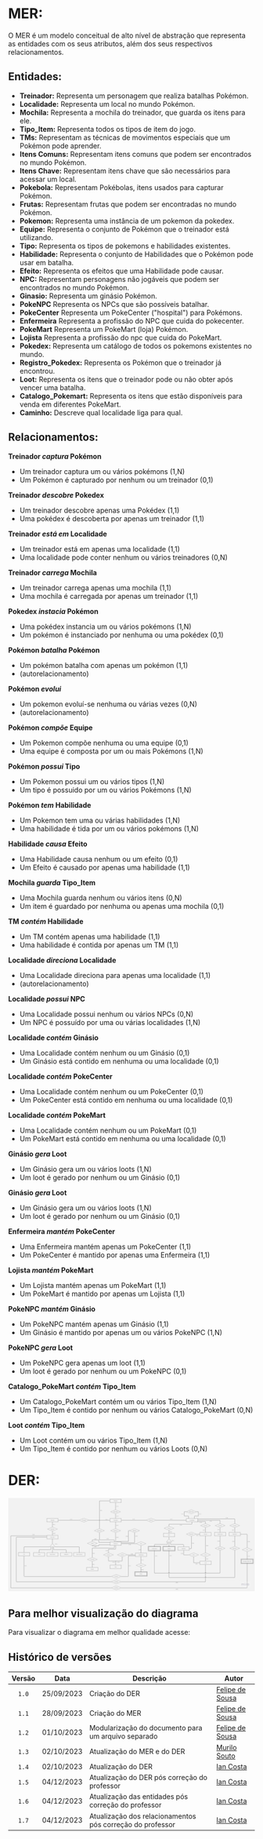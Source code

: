 # MER:
O MER é um modelo conceitual de alto nível de abstração que representa as entidades com os seus atributos, além dos seus respectivos relacionamentos.


## Entidades:
- **Treinador:** Representa um personagem que realiza batalhas Pokémon.
- **Localidade:** Representa um local no mundo Pokémon.
- **Mochila:** Representa a mochila do treinador, que guarda os itens para ele.
- **Tipo_Item:** Representa todos os tipos de item do jogo.
- **TMs:** Representam as técnicas de movimentos especiais que um Pokémon pode aprender.
- **Itens Comuns:** Representam itens comuns que podem ser encontrados no mundo Pokémon.
- **Itens Chave:** Representam itens chave que são necessários para acessar um local.
- **Pokebola:** Representam Pokébolas, itens usados para capturar Pokémon.
- **Frutas:** Representam frutas que podem ser encontradas no mundo Pokémon.
- **Pokemon:** Representa uma instância de um pokemon da pokedex.
- **Equipe:** Representa o conjunto de Pokémon que o treinador está utilizando.
- **Tipo:** Representa os tipos de pokemons e habilidades existentes.
- **Habilidade:** Representa o conjunto de Habilidades que o Pokémon pode usar em batalha.
- **Efeito:** Representa os efeitos que uma Habilidade pode causar.
- **NPC:** Representam personagens não jogáveis que podem ser encontrados no mundo Pokémon.
- **Ginasio:** Representa um ginásio Pokémon.
- **PokeNPC** Representa os NPCs que são possíveis batalhar.
- **PokeCenter** Representa um PokeCenter ("hospital") para Pokémons.
- **Enfermeira** Representa a profissão do NPC que cuida do pokecenter.
- **PokeMart** Representa um PokeMart (loja) Pokémon.
- **Lojista**  Representa a profissão do npc que cuida do PokeMart.
- **Pokedex:** Representa um catálogo de todos os pokemons existentes no mundo.
- **Registro_Pokedex:** Representa os Pokémon que o treinador já encontrou.
- **Loot:** Representa os itens que o treinador pode ou não obter após vencer uma batalha.
- **Catalogo_Pokemart:** Representa os itens que estão disponíveis para venda em diferentes PokeMart.
- **Caminho:** Descreve qual localidade liga para qual.


## Relacionamentos:

**Treinador _captura_ Pokémon**

- Um treinador captura um ou vários pokémons (1,N)
- Um Pokémon é capturado por nenhum ou um treinador (0,1)

**Treinador _descobre_ Pokedex**

- Um treinador descobre apenas uma Pokédex (1,1)
- Uma pokédex é descoberta por apenas um treinador (1,1)

**Treinador _está em_ Localidade**

- Um treinador está em apenas uma localidade (1,1)
- Uma localidade pode conter nenhum ou vários treinadores (0,N)

**Treinador _carrega_ Mochila**

- Um treinador carrega apenas uma mochila (1,1)
- Uma mochila é carregada por apenas um treinador (1,1)
  
**Pokedex _instacia_ Pokémon**

- Uma pokédex instancia um ou vários pokémons (1,N)
- Um pokémon é instanciado por nenhuma ou uma pokédex (0,1)
  
**Pokémon _batalha_ Pokémon**

- Um pokémon batalha com apenas um pokémon (1,1)
- (autorelacionamento)

**Pokémon _evolui_**

- Um pokemon evoluí-se nenhuma ou várias vezes (0,N)
- (autorelacionamento)
  
**Pokémon _compõe_ Equipe**
- Um Pokemon compõe nenhuma ou uma equipe (0,1)
- Uma equipe é composta por um ou mais Pokémons (1,N)

**Pokémon _possui_ Tipo**
- Um Pokemon possui um ou vários tipos (1,N)
- Um tipo é possuido por um ou vários Pokémons (1,N)

**Pokémon _tem_ Habilidade**
- Um Pokemon tem uma ou várias habilidades (1,N)
- Uma habilidade é tida por um ou vários pokémons (1,N)

**Habilidade _causa_ Efeito**
- Uma Habilidade causa nenhum ou um efeito (0,1)
- Um Efeito é causado por apenas uma habilidade (1,1)

**Mochila _guarda_ Tipo_Item**
- Uma Mochila guarda nenhum ou vários itens (0,N)
- Um item é guardado por nenhuma ou apenas uma mochila (0,1)

**TM _contém_ Habilidade**
- Um TM contém apenas uma habilidade (1,1)
- Uma habilidade é contida por apenas um TM (1,1)

**Localidade _direciona_ Localidade**
- Uma Localidade direciona para apenas uma localidade (1,1)
- (autorelacionamento)

**Localidade _possui_ NPC**
- Uma Localidade possui nenhum ou vários NPCs (0,N)
- Um NPC é possuído por uma ou várias localidades (1,N)

**Localidade _contém_ Ginásio**
- Uma Localidade contém nenhum ou um Ginásio (0,1)
- Um Ginásio está contido em nenhuma ou uma localidade (0,1)

**Localidade _contém_ PokeCenter**
- Uma Localidade contém nenhum ou um PokeCenter (0,1)
- Um PokeCenter está contido em nenhuma ou uma localidade (0,1)

**Localidade _contém_ PokeMart**
- Uma Localidade contém nenhum ou um PokeMart (0,1)
- Um PokeMart está contido em nenhuma ou uma localidade (0,1)

**Ginásio _gera_ Loot**
- Um Ginásio gera um ou vários loots (1,N)
- Um loot é gerado por nenhum ou um Ginásio (0,1)

**Ginásio _gera_ Loot**
- Um Ginásio gera um ou vários loots (1,N)
- Um loot é gerado por nenhum ou um Ginásio (0,1)

**Enfermeira _mantém_ PokeCenter**
- Uma Enfermeira mantém apenas um PokeCenter (1,1)
- Um PokeCenter é mantido por apenas uma Enfermeira (1,1)

**Lojista _mantém_ PokeMart**
- Um Lojista mantém apenas um PokeMart (1,1)
- Um PokeMart é mantido por apenas um Lojista (1,1)

**PokeNPC _mantém_ Ginásio**
- Um PokeNPC mantém apenas um Ginásio (1,1)
- Um Ginásio é mantido por apenas um ou vários PokeNPC (1,N)

**PokeNPC _gera_ Loot**
- Um PokeNPC gera apenas um loot (1,1)
- Um loot é gerado por nenhum ou um PokeNPC (0,1)

**Catalogo_PokeMart _contém_ Tipo_Item**
- Um Catalogo_PokeMart contém um ou vários Tipo_Item (1,N)
- Um Tipo_Item é contido por nenhum ou vários Catalogo_PokeMart (0,N)

**Loot _contém_ Tipo_Item**
- Um Loot contém um ou vários Tipo_Item (1,N)
- Um Tipo_Item é contido por nenhum ou vários Loots (0,N)

# DER:

![image](https://github.com/SBD1/2023.2-Pokemon/blob/main/docs/imagens/derv5.jpg)

## Para melhor visualização do diagrama
Para visualizar o diagrama em melhor qualidade acesse: 


## Histórico de versões

| Versão |    Data    | Descrição                                           | Autor                                          |
| :----: | :--------: | --------------------------                          | ---------------------------------------------- |
| `1.0`  | 25/09/2023 | Criação do DER                                      | [Felipe de Sousa](https://github.com/fsousac)  |
| `1.1`  | 28/09/2023 | Criação do MER                                      | [Felipe de Sousa](https://github.com/fsousac)  |
| `1.2`  | 01/10/2023 | Modularização do documento para um arquivo separado | [Felipe de Sousa](https://github.com/fsousac)  |
| `1.3`  | 02/10/2023 | Atualização do MER e do DER                         | [Murilo Souto](https://github.com/murilopbs)  |
| `1.4`  | 02/10/2023 | Atualização do DER                                  | [Ian Costa](https://github.com/ian-dcg)  |
| `1.5`  | 04/12/2023 | Atualização do DER pós correção do professor        | [Ian Costa](https://github.com/ian-dcg)  |
| `1.6`  | 04/12/2023 | Atualização das entidades pós correção do professor | [Ian Costa](https://github.com/ian-dcg)  |
| `1.7`  | 04/12/2023 | Atualização dos relacionamentos pós correção do professor | [Ian Costa](https://github.com/ian-dcg)  |
